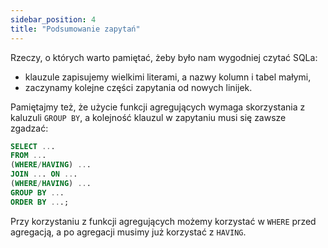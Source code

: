 ```yaml
---
sidebar_position: 4
title: "Podsumowanie zapytań"
---
```


Rzeczy, o których warto pamiętać, żeby było nam wygodniej czytać SQLa:
- klauzule zapisujemy wielkimi literami, a nazwy kolumn i tabel małymi,
- zaczynamy kolejne części zapytania od nowych linijek.

Pamiętajmy też, że użycie funkcji agregujących wymaga skorzystania z kaluzuli
`GROUP BY`, a kolejność klauzul w zapytaniu musi się zawsze zgadzać:

```sql
SELECT ...
FROM ...
(WHERE/HAVING) ...
JOIN ... ON ...
(WHERE/HAVING) ...
GROUP BY ...
ORDER BY ...;
```

Przy korzystaniu z funkcji agregujących możemy korzystać w `WHERE` przed
agregacją, a po agregacji musimy już korzystać z `HAVING`.
